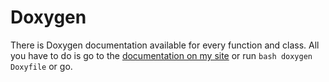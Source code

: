 # Doxygen
There is Doxygen documentation available for every function and class. All you have to do is go to the [documentation on my site](https://jochemvk.duckdns.org/doxygen/Wireless-Multisensor/html/annotated.html) or run ```bash doxygen Doxyfile``` or go.

